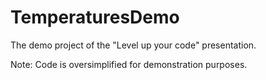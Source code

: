 # TemperaturesDemo


The demo project of the "Level up your code" presentation.


Note: Code is oversimplified for demonstration purposes.